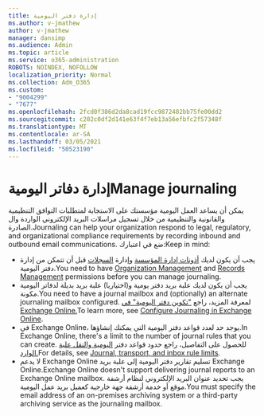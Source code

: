 ```yaml
---
title: إدارة دفتر اليومية
ms.author: v-jmathew
author: v-jmathew
manager: dansimp
ms.audience: Admin
ms.topic: article
ms.service: o365-administration
ROBOTS: NOINDEX, NOFOLLOW
localization_priority: Normal
ms.collection: Adm_O365
ms.custom:
- "9004299"
- "7677"
ms.openlocfilehash: 2fcd0f386d2da8cad19fcc9872482bb75fe00dd2
ms.sourcegitcommit: c202c0df2d141e63f4f7eb13a56efbfc2f57348f
ms.translationtype: MT
ms.contentlocale: ar-SA
ms.lasthandoff: 03/05/2021
ms.locfileid: "50523190"
---
```

# <a name="manage-journaling"></a><span data-ttu-id="28d9a-102">إدارة دفاتر اليومية</span><span class="sxs-lookup"><span data-stu-id="28d9a-102">Manage journaling</span></span>

<span data-ttu-id="28d9a-103">يمكن أن يساعد العمل اليومية مؤسستك على الاستجابة لمتطلبات التوافق التنظيمية والقانونية والتنظيمية من خلال تسجيل مراسلات البريد الإلكتروني الواردة وال الصادرة.</span><span class="sxs-lookup"><span data-stu-id="28d9a-103">Journaling can help your organization respond to legal, regulatory, and organizational compliance requirements by recording inbound and outbound email communications.</span></span> <span data-ttu-id="28d9a-104">ضع في اعتبارك:</span><span class="sxs-lookup"><span data-stu-id="28d9a-104">Keep in mind:</span></span>

* <span data-ttu-id="28d9a-105">يجب أن يكون لديك [أذونات إدارة المؤسسة](https://go.microsoft.com/fwlink/?linkid=2115259) وإدارة [السجلات](https://go.microsoft.com/fwlink/?linkid=2115469) قبل أن تتمكن من إدارة دفتر اليومية.</span><span class="sxs-lookup"><span data-stu-id="28d9a-105">You need to have [Organization Management](https://go.microsoft.com/fwlink/?linkid=2115259) and [Records Management](https://go.microsoft.com/fwlink/?linkid=2115469) permissions before you can manage journaling.</span></span>
* <span data-ttu-id="28d9a-106">يجب أن يكون لديك علبة بريد دفتر يومية و(اختياريا) علبة بريد بديلة لدفاتر اليومية مكونة.</span><span class="sxs-lookup"><span data-stu-id="28d9a-106">You need to have a journal mailbox and (optionally) an alternate journaling mailbox configured.</span></span> <span data-ttu-id="28d9a-107">لمعرفة المزيد، راجع ["تكوين دفتر اليومية" في Exchange Online.](https://go.microsoft.com/fwlink/?linkid=2115260)</span><span class="sxs-lookup"><span data-stu-id="28d9a-107">To learn more, see [Configure Journaling in Exchange Online](https://go.microsoft.com/fwlink/?linkid=2115260).</span></span>
* <span data-ttu-id="28d9a-108">في Exchange Online، يوجد حد لعدد قواعد دفتر اليومية التي يمكنك إنشاؤها.</span><span class="sxs-lookup"><span data-stu-id="28d9a-108">In Exchange Online, there's a limit to the number of journal rules that you can create.</span></span> <span data-ttu-id="28d9a-109">للحصول على التفاصيل، راجع حدود قواعد دفتر [اليومية والنقل علبة الوارد.](https://go.microsoft.com/fwlink/?linkid=2115261)</span><span class="sxs-lookup"><span data-stu-id="28d9a-109">For details, see [Journal, transport, and inbox rule limits](https://go.microsoft.com/fwlink/?linkid=2115261).</span></span>
* <span data-ttu-id="28d9a-110">لا يدعم Exchange Online تسليم تقارير دفتر اليومية إلى علبة بريد Exchange Online.</span><span class="sxs-lookup"><span data-stu-id="28d9a-110">Exchange Online doesn't support delivering journal reports to an Exchange Online mailbox.</span></span> <span data-ttu-id="28d9a-111">يجب تحديد عنوان البريد الإلكتروني لنظام أرشفة موقع أو خدمة أرشفة جهة خارجية كعميل بريد عمل اليومية.</span><span class="sxs-lookup"><span data-stu-id="28d9a-111">You must specify the email address of an on-premises archiving system or a third-party archiving service as the journaling mailbox.</span></span>

